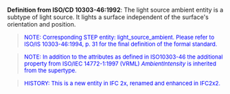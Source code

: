 **Definition from ISO/CD 10303-46:1992**: The light source ambient entity is a subtype of light source. It lights a surface independent of the surface's orientation and position.

> <font size="-1" color="#0000FF">NOTE: Corresponding STEP entity:
		  light_source_ambient. Please refer to ISO/IS 10303-46:1994, p. 31 for the final
		  definition of the formal standard. </font>
>

> <font color="#0000FF" size="-1">NOTE: In addition to the
		attributes as defined in ISO10303-46 the additional property from ISO/IEC
		14772-1:1997 (VRML) <i>AmbientIntensity</i> is inherited from the
		supertype.</font>

> <font color="#0000FF" size="-1">HISTORY: This is a new entity
		in IFC 2x, renamed and enhanced in IFC2x2.</font>